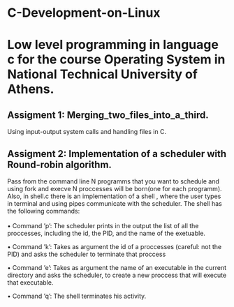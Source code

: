 # C-Development-on-Linux

<h1>  Low level programming in language c for the course Operating System in National Technical University of Athens. </h1>


<h2> Assigment 1: Merging_two_files_into_a_third. </h2> 
 Using input-output system calls and handling files in C.<br>
 
 <div>
 
 <h2>Assigment 2: Implementation of a scheduler with Round-robin algorithm.</h2>
 Pass from the command line N programms that you want to schedule
 and using fork and execve N proccesses will be born(one for each programm). Also, in shell.c there is an implementation of a shell ,  where the user types in terminal and using pipes communicate with the scheduler. The shell has the following commands:
<br><br>  
 • Command ’p’: The scheduler prints in the output the list of all the proccesses,
     including the id, the PID, and the name of the exetuable.
 
 • Command ’k’: Takes as argument the id of a proccesses (careful: not the PID) 
    and asks the scheduler to terminate that proccess
  
 • Command ’e’: Takes as argument the name of an executable in the current directory and asks the scheduler,
      to create a new proccess that will execute that executable.
  
 • Command ’q’: The shell terminates his activity.
</div>
